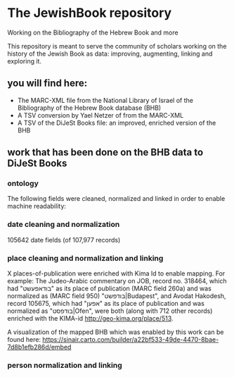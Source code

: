 # The JewishBook repository
Working on the Bibliography of the Hebrew Book and more

This repository is meant to serve the community of scholars working on the history of the Jewish Book as data: improving, augmenting, linking and exploring it. 

## you will find here:
* The MARC-XML file from the National Library of Israel of the Bibliography of the Hebrew Book database (BHB)
* A TSV conversion by Yael Netzer of from the MARC-XML
* A TSV of the DiJeSt Books file: an improved, enriched version of the BHB

## work that has been done on the BHB data to DiJeSt Books
### ontology

The following fields were cleaned, normalized and linked in order to enable machine readability:

### date cleaning and normalization
105642 date fields (of 107,977 records)
### place cleaning and normalization and linking
X places-of-publication were enriched with Kima Id to enable mapping.
For example: The Judeo-Arabic commentary on JOB, record no. 318464, which had "בודאפעשט" as its place of publication (MARC field 260a) and was normalized as (MARC field 950) "בודפשט|Budapest", and Avodat Hakodesh, record 105675, which had "אפען" as its place of publication and was normalized as "בודפסט|Ofen", were both (along with 712 other records) enriched with the KIMA-id http://geo-kima.org/place/513.

A visualization of the mapped BHB which was enabled by this work can be found here:
https://sinair.carto.com/builder/a22bf533-49de-4470-8bae-7d8b1efb286d/embed

### person normalization and linking
